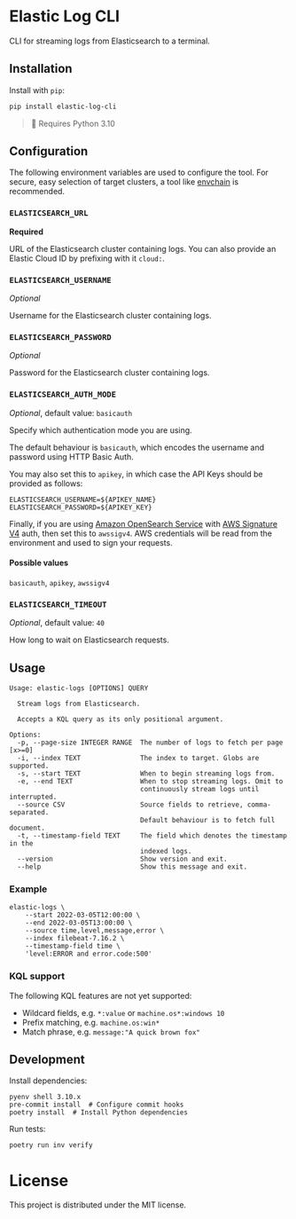 # Elastic Log CLI

CLI for streaming logs from Elasticsearch to a terminal.

## Installation

Install with `pip`:

```bash
pip install elastic-log-cli
```

> :memo: Requires Python 3.10


## Configuration

The following environment variables are used to configure the tool. For secure, easy selection of target clusters, a tool like [envchain](https://github.com/sorah/envchain) is recommended.

<!-- generated env. vars. start -->
### `ELASTICSEARCH_URL`

**Required**

URL of the Elasticsearch cluster containing logs. You can also provide an Elastic Cloud ID by prefixing with it `cloud:`.

### `ELASTICSEARCH_USERNAME`

*Optional*

Username for the Elasticsearch cluster containing logs.

### `ELASTICSEARCH_PASSWORD`

*Optional*

Password for the Elasticsearch cluster containing logs.

### `ELASTICSEARCH_AUTH_MODE`

*Optional*, default value: `basicauth`

Specify which authentication mode you are using.

The default behaviour is `basicauth`, which encodes the username and password using HTTP Basic Auth.

You may also set this to `apikey`, in which case the API Keys should be provided as follows:

```
ELASTICSEARCH_USERNAME=${APIKEY_NAME}
ELASTICSEARCH_PASSWORD=${APIKEY_KEY}
```

Finally, if you are using [Amazon OpenSearch Service](https://aws.amazon.com/opensearch-service/) with [AWS Signature V4](https://docs.aws.amazon.com/general/latest/gr/signature-version-4.html) auth, then set this to `awssigv4`. AWS credentials will be read from the environment and used to sign your requests.


#### Possible values

`basicauth`, `apikey`, `awssigv4`

### `ELASTICSEARCH_TIMEOUT`

*Optional*, default value: `40`

How long to wait on Elasticsearch requests.
<!-- generated env. vars. end -->

## Usage

<!-- generated usage start -->
```
Usage: elastic-logs [OPTIONS] QUERY

  Stream logs from Elasticsearch.

  Accepts a KQL query as its only positional argument.

Options:
  -p, --page-size INTEGER RANGE  The number of logs to fetch per page  [x>=0]
  -i, --index TEXT               The index to target. Globs are supported.
  -s, --start TEXT               When to begin streaming logs from.
  -e, --end TEXT                 When to stop streaming logs. Omit to
                                 continuously stream logs until interrupted.
  --source CSV                   Source fields to retrieve, comma-separated.
                                 Default behaviour is to fetch full document.
  -t, --timestamp-field TEXT     The field which denotes the timestamp in the
                                 indexed logs.
  --version                      Show version and exit.
  --help                         Show this message and exit.

```
<!-- generated usage end -->


### Example

```shell
elastic-logs \
    --start 2022-03-05T12:00:00 \
    --end 2022-03-05T13:00:00 \
    --source time,level,message,error \
    --index filebeat-7.16.2 \
    --timestamp-field time \
    'level:ERROR and error.code:500'
```

### KQL support

The following KQL features are not yet supported:

- Wildcard fields, e.g. `*:value` or `machine.os*:windows 10`
- Prefix matching, e.g. `machine.os:win*`
- Match phrase, e.g. `message:"A quick brown fox"`

## Development

Install dependencies:

```shell
pyenv shell 3.10.x
pre-commit install  # Configure commit hooks
poetry install  # Install Python dependencies
```

Run tests:

```shell
poetry run inv verify
```

# License
This project is distributed under the MIT license.
